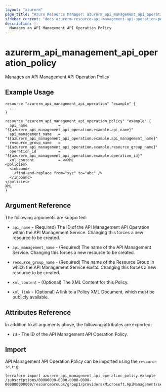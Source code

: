 ```yaml
---
layout: "azurerm"
page_title: "Azure Resource Manager: azurerm_api_management_api_operation_policy"
sidebar_current: "docs-azurerm-resource-api-management-api-operation-policy"
description: |-
  Manages an API Management API Operation Policy
---
```


# azurerm_api_management_api_operation_policy

Manages an API Management API Operation Policy


## Example Usage

```hcl
resource "azurerm_api_management_api_operation" "example" {
  ...
}

resource "azurerm_api_management_api_operation_policy" "example" {
  api_name              = "${azurerm_api_management_api_operation.example.api_name}"
  api_management_name   = "${azurerm_api_management_api_operation.example.api_management_name}"
  resource_group_name   = "${azurerm_api_management_api_operation.example.resource_group_name}"
  operation_id          = "${azurerm_api_management_api_operation.example.operation_id}"
  xml_content           = <<XML
<policies>
  <inbound>
    <find-and-replace from="xyz" to="abc" />
  </inbound>
</policies>
XML
}
```


## Argument Reference

The following arguments are supported:

* `api_name` - (Required) The ID of the API Management API Operation within the API Management Service. Changing this forces a new resource to be created.

* `api_management_name` - (Required) The name of the API Management Service. Changing this forces a new resource to be created.

* `resource_group_name` - (Required) The name of the Resource Group in which the API Management Service exists. Changing this forces a new resource to be created.

* `xml_content` - (Optional) The XML Content for this Policy.

* `xml_link` - (Optional) A link to a Policy XML Document, which must be publicly available.

## Attributes Reference

In addition to all arguments above, the following attributes are exported:

* `id` - The ID of the API Management API Operation Policy.

## Import

API Management API Operation Policy can be imported using the `resource id`, e.g.

```shell
terraform import azurerm_api_management_api_operation_policy.example /subscriptions/00000000-0000-0000-0000-000000000000/resourceGroups/group1/providers/Microsoft.ApiManagement/service/instance1/apis/api1/operations/operation1/policies/policy
```
